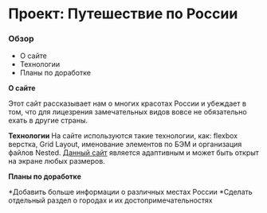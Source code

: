 # Проект: Путешествие по России

### Обзор
* О сайте
* Технологии
* Планы по доработке

**О сайте**

Этот сайт рассказывает нам о многих красотах России и убеждает в том, что для лицезрения замечательных видов вовсе не
обязательно ехать в другие страны.

**Технологии**
На сайте используются такие технологии, как: flexbox верстка, Grid Layout, именование элементов по БЭМ и организация
файлов Nested. [Данный сайт](https://aquamarine023.github.io/russian-travel/) является адаптивным и может быть открыт на
экране любых размеров.

**Планы по доработке**

*Добавить больше информации о различных местах России
*Сделать отдельный раздел о городах и их достопримечательностях

